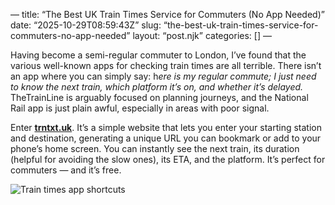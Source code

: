 —
title: “The Best UK Train Times Service for Commuters (No App Needed)”
date: “2025-10-29T08:59:43Z”
slug: “the-best-uk-train-times-service-for-commuters-no-app-needed”
layout: “post.njk”
categories: []
—

Having become a semi-regular commuter to London, I’ve found that the various well-known apps for checking train times are all terrible. There isn’t an app where you can simply say: h*ere is my regular commute; I just need to know the next train, which platform it’s on, and whether it’s delayed.*
TheTrainLine is arguably focused on planning journeys, and the National Rail app is just plain awful, especially in areas with poor signal.

Enter [**trntxt.uk**](https://trntxt.uk). It’s a simple website that lets you enter your starting station and destination, generating a unique URL you can bookmark or add to your phone’s home screen. You can instantly see the next train, its duration (helpful for avoiding the slow ones), its ETA, and the platform. It’s perfect for commuters — and it’s free.

 ![Train times app shortcuts](/img/train-times.png)
